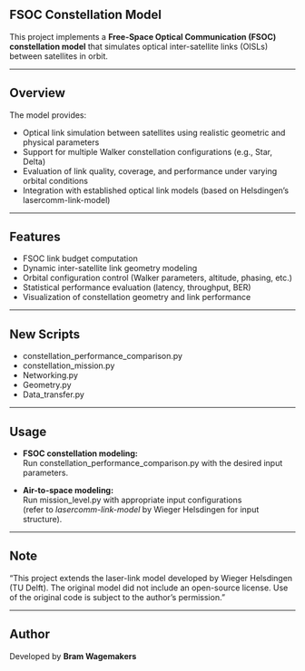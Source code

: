 ## FSOC Constellation Model

This project implements a **Free-Space Optical Communication (FSOC) constellation model** that simulates optical inter-satellite links (OISLs) between satellites in orbit.  

---

## Overview

The model provides:
- Optical link simulation between satellites using realistic geometric and physical parameters  
- Support for multiple Walker constellation configurations (e.g., Star, Delta)  
- Evaluation of link quality, coverage, and performance under varying orbital conditions  
- Integration with established optical link models (based on Helsdingen’s lasercomm-link-model)

---

## Features

- FSOC link budget computation  
- Dynamic inter-satellite link geometry modeling  
- Orbital configuration control (Walker parameters, altitude, phasing, etc.)  
- Statistical performance evaluation (latency, throughput, BER)  
- Visualization of constellation geometry and link performance  

---

## New Scripts

- constellation_performance_comparison.py  
- constellation_mission.py  
- Networking.py  
- Geometry.py  
- Data_transfer.py

---

## Usage

- **FSOC constellation modeling:**  
  Run constellation_performance_comparison.py with the desired input parameters.  

- **Air-to-space modeling:**  
  Run mission_level.py with appropriate input configurations  
  (refer to *lasercomm-link-model* by Wieger Helsdingen for input structure).

---

## Note

“This project extends the laser-link model developed by Wieger Helsdingen (TU Delft). 
The original model did not include an open-source license. 
Use of the original code is subject to the author’s permission.”

---

## Author

Developed by **Bram Wagemakers**